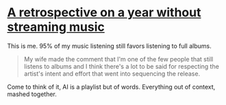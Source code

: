 # [A retrospective on a year without streaming music](https://feedpress.me/link/23795/16645884/a-retrospective-on-a-year-without-streaming-music)

This is me. 95% of my music listening still favors listening to full albums.

> My wife made the comment that I'm one of the few people that still listens to albums and I think there's a lot to be said for respecting the artist's intent and effort that went into sequencing the release.

Come to think of it, AI is a playlist but of words. Everything out of context, mashed together.